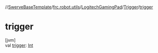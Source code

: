 //[SwerveBaseTemplate](../../../../index.md)/[frc.robot.utils](../../index.md)/[LogitechGamingPad](../index.md)/[Trigger](index.md)/[trigger](trigger.md)

# trigger

[jvm]\
val [trigger](trigger.md): [Int](https://kotlinlang.org/api/latest/jvm/stdlib/kotlin/-int/index.html)
